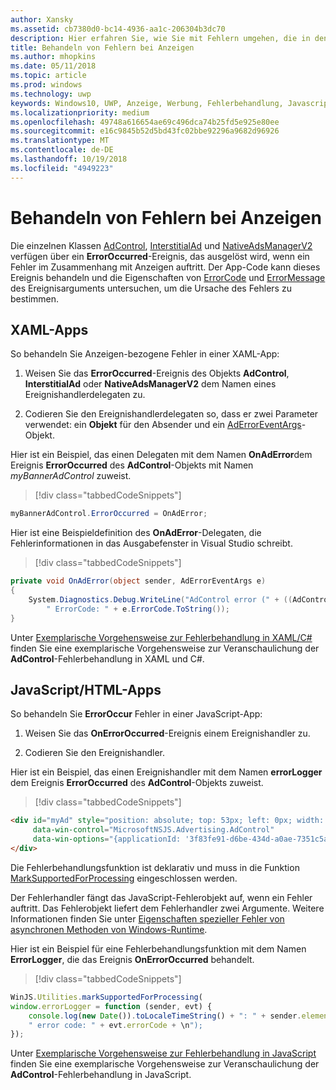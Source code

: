 ```yaml
---
author: Xansky
ms.assetid: cb7380d0-bc14-4936-aa1c-206304b3dc70
description: Hier erfahren Sie, wie Sie mit Fehlern umgehen, die in den Microsoft Advertising-Bibliotheken von der AdControl-Klasse generiert werden.
title: Behandeln von Fehlern bei Anzeigen
ms.author: mhopkins
ms.date: 05/11/2018
ms.topic: article
ms.prod: windows
ms.technology: uwp
keywords: Windows10, UWP, Anzeige, Werbung, Fehlerbehandlung, Javascript, XAML, C#
ms.localizationpriority: medium
ms.openlocfilehash: 49748a616654ae69c496dca74b25fd5e925e80ee
ms.sourcegitcommit: e16c9845b52d5bd43fc02bbe92296a9682d96926
ms.translationtype: MT
ms.contentlocale: de-DE
ms.lasthandoff: 10/19/2018
ms.locfileid: "4949223"
---
```

# <a name="handle-ad-errors"></a>Behandeln von Fehlern bei Anzeigen

Die einzelnen Klassen [AdControl](https://docs.microsoft.com/uwp/api/microsoft.advertising.winrt.ui.adcontrol), [InterstitialAd](https://docs.microsoft.com/uwp/api/microsoft.advertising.winrt.ui.interstitialad) und [NativeAdsManagerV2](https://docs.microsoft.com/uwp/api/microsoft.advertising.winrt.ui.nativeadsmanagerv2) verfügen über ein **ErrorOccurred**-Ereignis, das ausgelöst wird, wenn ein Fehler im Zusammenhang mit Anzeigen auftritt. Der App-Code kann dieses Ereignis behandeln und die Eigenschaften von [ErrorCode](https://docs.microsoft.com/uwp/api/microsoft.advertising.winrt.ui.aderroreventargs.errorcode) und [ErrorMessage](https://docs.microsoft.com/uwp/api/microsoft.advertising.winrt.ui.aderroreventargs.errormessage) des Ereignisarguments untersuchen, um die Ursache des Fehlers zu bestimmen.

<span id="bkmk-dotnet"/>

## <a name="xaml-apps"></a>XAML-Apps

So behandeln Sie Anzeigen-bezogene Fehler in einer XAML-App:

1. Weisen Sie das **ErrorOccurred**-Ereignis des Objekts **AdControl**, **InterstitialAd** oder **NativeAdsManagerV2** dem Namen eines Ereignishandlerdelegaten zu.

2. Codieren Sie den Ereignishandlerdelegaten so, dass er zwei Parameter verwendet: ein **Objekt** für den Absender und ein [AdErrorEventArgs](https://docs.microsoft.com/uwp/api/microsoft.advertising.winrt.ui.aderroreventargs)-Objekt.

Hier ist ein Beispiel, das einen Delegaten mit dem Namen **OnAdError**dem Ereignis **ErrorOccurred** des **AdControl**-Objekts mit Namen *myBannerAdControl* zuweist.

> [!div class="tabbedCodeSnippets"]
``` csharp
myBannerAdControl.ErrorOccurred = OnAdError;
```

Hier ist eine Beispieldefinition des **OnAdError**-Delegaten, die Fehlerinformationen in das Ausgabefenster in Visual Studio schreibt.

> [!div class="tabbedCodeSnippets"]
``` csharp
private void OnAdError(object sender, AdErrorEventArgs e)
{
    System.Diagnostics.Debug.WriteLine("AdControl error (" + ((AdControl)sender).Name + "): " + e.Error +
        " ErrorCode: " + e.ErrorCode.ToString());
}
```

Unter [Exemplarische Vorgehensweise zur Fehlerbehandlung in XAML/C#](error-handling-in-xamlc-walkthrough.md) finden Sie eine exemplarische Vorgehensweise zur Veranschaulichung der **AdControl**-Fehlerbehandlung in XAML und C#.

<span id="bkmk-javascript"/>

## <a name="javascripthtml-apps"></a>JavaScript/HTML-Apps

So behandeln Sie **ErrorOccur** Fehler in einer JavaScript-App:

1.  Weisen Sie das **OnErrorOccurred**-Ereignis einem Ereignishandler zu.

2.  Codieren Sie den Ereignishandler.

Hier ist ein Beispiel, das einen Ereignishandler mit dem Namen **errorLogger** dem Ereignis **ErrorOccurred** des **AdControl**-Objekts zuweist.

> [!div class="tabbedCodeSnippets"]
``` html
<div id="myAd" style="position: absolute; top: 53px; left: 0px; width: 250px; height: 250px; z-index: 1"
     data-win-control="MicrosoftNSJS.Advertising.AdControl"
     data-win-options="{applicationId: '3f83fe91-d6be-434d-a0ae-7351c5a997f1', adUnitId: 'test', onErrorOccurred: errorLogger}">
</div>
```

Die Fehlerbehandlungsfunktion ist deklarativ und muss in die Funktion [MarkSupportedForProcessing](http://msdn.microsoft.com/library/windows/apps/Hh967819.aspx) eingeschlossen werden.

Der Fehlerhandler fängt das JavaScript-Fehlerobjekt auf, wenn ein Fehler auftritt. Das Fehlerobjekt liefert dem Fehlerhandler zwei Argumente. Weitere Informationen finden Sie unter [Eigenschaften spezieller Fehler von asynchronen Methoden von Windows-Runtime](http://msdn.microsoft.com/library/windows/apps/hh994690.aspx).

Hier ist ein Beispiel für eine Fehlerbehandlungsfunktion mit dem Namen **ErrorLogger**, die das Ereignis **OnErrorOccurred** behandelt.

> [!div class="tabbedCodeSnippets"]
``` javascript
WinJS.Utilities.markSupportedForProcessing(
window.errorLogger = function (sender, evt) {
    console.log(new Date()).toLocaleTimeString() + ": " + sender.element.id + " error: " + evt.errorMessage +
    " error code: " + evt.errorCode + \n");
});
```

Unter [Exemplarische Vorgehensweise zur Fehlerbehandlung in JavaScript](error-handling-in-javascript-walkthrough.md) finden Sie eine exemplarische Vorgehensweise zur Veranschaulichung der **AdControl**-Fehlerbehandlung in JavaScript.
